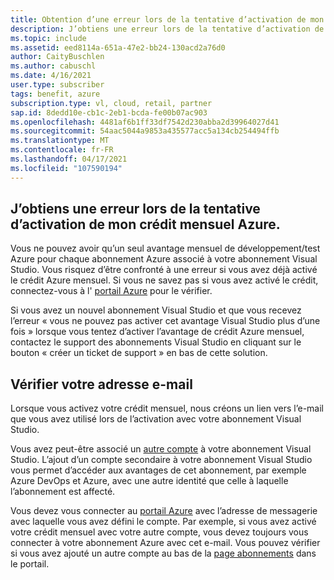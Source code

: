 ```yaml
---
title: Obtention d’une erreur lors de la tentative d’activation de mon crédit mensuel Azure
description: J’obtiens une erreur lors de la tentative d’activation de mon crédit mensuel Azure inclus avec mon abonnement Visual Studio.
ms.topic: include
ms.assetid: eed8114a-651a-47e2-bb24-130acd2a76d0
author: CaityBuschlen
ms.author: cabuschl
ms.date: 4/16/2021
user.type: subscriber
tags: benefit, azure
subscription.type: vl, cloud, retail, partner
sap.id: 8dedd10e-cb1c-2eb1-bcda-fe00b07ac903
ms.openlocfilehash: 4481af6b1ff33df7542d230abba2d39964027d41
ms.sourcegitcommit: 54aac5044a9853a435577acc5a134cb254494ffb
ms.translationtype: MT
ms.contentlocale: fr-FR
ms.lasthandoff: 04/17/2021
ms.locfileid: "107590194"
---
```

## <a name="im-getting-an-error-while-trying-to-activate-my-azure-monthly-credit"></a>J’obtiens une erreur lors de la tentative d’activation de mon crédit mensuel Azure.

Vous ne pouvez avoir qu’un seul avantage mensuel de développement/test Azure pour chaque abonnement Azure associé à votre abonnement Visual Studio. Vous risquez d’être confronté à une erreur si vous avez déjà activé le crédit Azure mensuel. Si vous ne savez pas si vous avez activé le crédit, connectez-vous à l' [portail Azure](https://portal.azure.com/) pour le vérifier. 

Si vous avez un nouvel abonnement Visual Studio et que vous recevez l’erreur « vous ne pouvez pas activer cet avantage Visual Studio plus d’une fois » lorsque vous tentez d’activer l’avantage de crédit Azure mensuel, contactez le support des abonnements Visual Studio en cliquant sur le bouton « créer un ticket de support » en bas de cette solution. 

## <a name="verify-your-email"></a>Vérifier votre adresse e-mail 

Lorsque vous activez votre crédit mensuel, nous créons un lien vers l’e-mail que vous avez utilisé lors de l’activation avec votre abonnement Visual Studio.  

Vous avez peut-être associé un [autre compte](https://docs.microsoft.com/visualstudio/subscriptions/vs-alternate-identity) à votre abonnement Visual Studio. L’ajout d’un compte secondaire à votre abonnement Visual Studio vous permet d’accéder aux avantages de cet abonnement, par exemple Azure DevOps et Azure, avec une autre identité que celle à laquelle l’abonnement est affecté.  

Vous devez vous connecter au [portail Azure](https://portal.azure.com/) avec l’adresse de messagerie avec laquelle vous avez défini le compte. Par exemple, si vous avez activé votre crédit mensuel avec votre autre compte, vous devez toujours vous connecter à votre abonnement Azure avec cet e-mail. Vous pouvez vérifier si vous avez ajouté un autre compte au bas de la [page abonnements](https://my.visualstudio.com/subscriptions) dans le portail.
